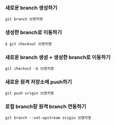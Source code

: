 ### 새로운 branch 생성하기
```
git branch 브랜치명
```

### 생성한 branch로 이동하기
```
$ git checkout 브랜치명
```

### 새로운 branch 생성 + 생성한 branch로 이동하기
```
git checkout -b 브랜치명
```

### 새로운 원격 저장소에 push하기
```
git push origin 브랜치명
```

### 로컬 branch랑 원격 branch 연동하기
```
git branch --set-upstream origin 브랜치명 
```